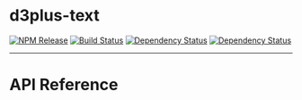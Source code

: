 # d3plus-text

[![NPM Release](http://img.shields.io/npm/v/d3plus-text.svg?style=flat-square)](https://www.npmjs.org/package/d3plus-text)
[![Build Status](https://travis-ci.org/d3plus/d3plus-text.svg?branch=master)](https://travis-ci.org/d3plus/d3plus-text)
[![Dependency Status](http://img.shields.io/david/d3plus/d3plus-text.svg?style=flat-square)](https://david-dm.org/d3plus/d3plus-text)
[![Dependency Status](http://img.shields.io/david/dev/d3plus/d3plus-text.svg?style=flat-square)](https://david-dm.org/d3plus/d3plus-text#info=devDependencies)

---

# API Reference
